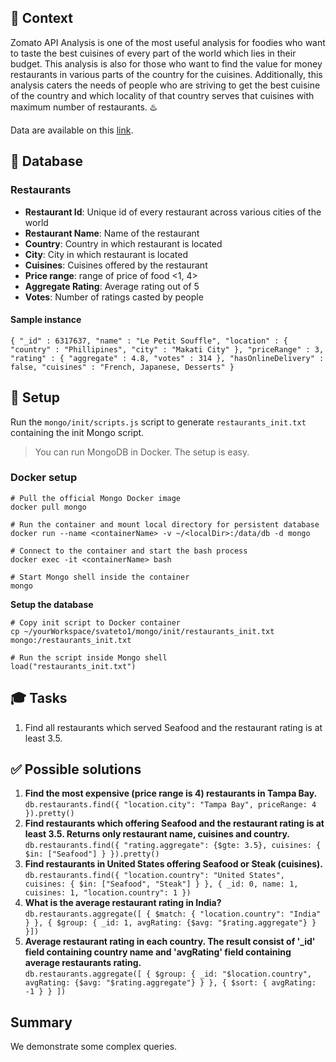 
## 🍕 Context
Zomato API Analysis is one of the most useful analysis for foodies who want to taste the best cuisines of every part of the world which lies in their budget. This analysis is also for those who want to find the value for money restaurants in various parts of the country for the cuisines. Additionally, this analysis caters the needs of people who are striving to get the best cuisine of the country and which locality of that country serves that cuisines with maximum number of restaurants. ♨️  

Data are available on this [link](https://www.kaggle.com/shrutimehta/zomato-restaurants-data).

## 📕 Database
### Restaurants
- **Restaurant Id**: Unique id of every restaurant across various cities of the world
- **Restaurant Name**: Name of the restaurant
- **Country**: Country in which restaurant is located
- **City**: City in which restaurant is located
- **Cuisines**: Cuisines offered by the restaurant
- **Price range**: range of price of food <1, 4>
- **Aggregate Rating**: Average rating out of 5
- **Votes**: Number of ratings casted by people

#### Sample instance
`{ "_id" : 6317637, "name" : "Le Petit Souffle", "location" : { "country" : "Phillipines", "city" : "Makati City" }, "priceRange" : 3, "rating" : { "aggregate" : 4.8, "votes" : 314 }, "hasOnlineDelivery" : false, "cuisines" : "French, Japanese, Desserts" }`

## 🚀 Setup
Run the `mongo/init/scripts.js` script to generate `restaurants_init.txt` containing the init Mongo script.

> You can run MongoDB in Docker. The setup is easy.  

### Docker setup
```shell
# Pull the official Mongo Docker image
docker pull mongo

# Run the container and mount local directory for persistent database
docker run --name <containerName> -v ~/<localDir>:/data/db -d mongo

# Connect to the container and start the bash process
docker exec -it <containerName> bash

# Start Mongo shell inside the container
mongo
```

**Setup the database**  
```shell
# Copy init script to Docker container
cp ~/yourWorkspace/svateto1/mongo/init/restaurants_init.txt mongo:/restaurants_init.txt

# Run the script inside Mongo shell
load("restaurants_init.txt")
```
  
## 🎓 Tasks
1. Find all restaurants which served Seafood and the restaurant rating is at least 3.5.

## ✅ Possible solutions
1. **Find the most expensive (price range is 4) restaurants in Tampa Bay.**  
`db.restaurants.find({ "location.city": "Tampa Bay", priceRange: 4 }).pretty()`  
2. **Find restaurants which offering Seafood and the restaurant rating is at least 3.5. Returns only restaurant name, cuisines and country.**  
`db.restaurants.find({ "rating.aggregate": {$gte: 3.5}, cuisines: { $in: ["Seafood"] } }).pretty()`
3. **Find restaurants in United States offering Seafood or Steak (cuisines).**  
`db.restaurants.find({ "location.country": "United States", cuisines: { $in: ["Seafood", "Steak"] } }, { _id: 0, name: 1, cuisines: 1, "location.country": 1 })`
4. **What is the average restaurant rating in India?**  
`db.restaurants.aggregate([ { $match: { "location.country": "India"  } }, { $group: { _id: 1, avgRating: {$avg: "$rating.aggregate"} }  }])`
5. **Average restaurant rating in each country. The result consist of '_id' field containing country name and 'avgRating' field containing average restaurants rating.**  
`db.restaurants.aggregate([ { $group: { _id: "$location.country", avgRating: {$avg: "$rating.aggregate"} } }, { $sort: { avgRating: -1 } } ])`


## Summary
We demonstrate some complex queries.